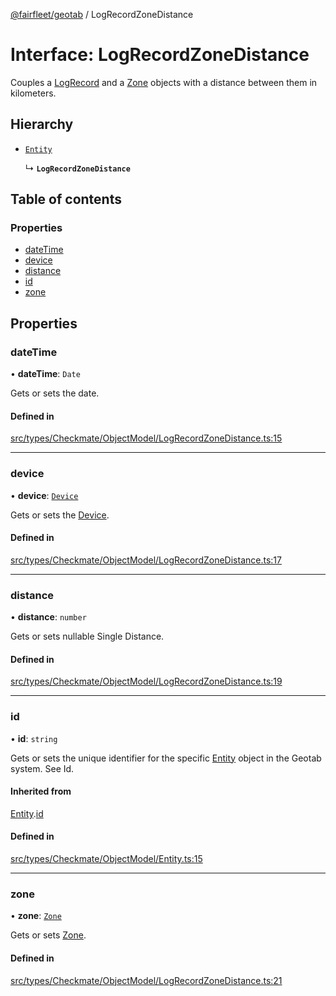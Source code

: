 [@fairfleet/geotab](../README.md) / LogRecordZoneDistance

# Interface: LogRecordZoneDistance

Couples a [LogRecord](LogRecord.md) and a
 [Zone](Zone.md) objects with a distance between them in kilometers.

## Hierarchy

- [`Entity`](Entity.md)

  ↳ **`LogRecordZoneDistance`**

## Table of contents

### Properties

- [dateTime](LogRecordZoneDistance.md#datetime)
- [device](LogRecordZoneDistance.md#device)
- [distance](LogRecordZoneDistance.md#distance)
- [id](LogRecordZoneDistance.md#id)
- [zone](LogRecordZoneDistance.md#zone)

## Properties

### dateTime

• **dateTime**: `Date`

Gets or sets the date.

#### Defined in

[src/types/Checkmate/ObjectModel/LogRecordZoneDistance.ts:15](https://github.com/fairfleet/geotab/blob/b682f10/src/types/Checkmate/ObjectModel/LogRecordZoneDistance.ts#L15)

___

### device

• **device**: [`Device`](Device.md)

Gets or sets the [Device](Device.md).

#### Defined in

[src/types/Checkmate/ObjectModel/LogRecordZoneDistance.ts:17](https://github.com/fairfleet/geotab/blob/b682f10/src/types/Checkmate/ObjectModel/LogRecordZoneDistance.ts#L17)

___

### distance

• **distance**: `number`

Gets or sets nullable Single Distance.

#### Defined in

[src/types/Checkmate/ObjectModel/LogRecordZoneDistance.ts:19](https://github.com/fairfleet/geotab/blob/b682f10/src/types/Checkmate/ObjectModel/LogRecordZoneDistance.ts#L19)

___

### id

• **id**: `string`

Gets or sets the unique identifier for the specific [Entity](Entity.md) object in the Geotab system. See Id.

#### Inherited from

[Entity](Entity.md).[id](Entity.md#id)

#### Defined in

[src/types/Checkmate/ObjectModel/Entity.ts:15](https://github.com/fairfleet/geotab/blob/b682f10/src/types/Checkmate/ObjectModel/Entity.ts#L15)

___

### zone

• **zone**: [`Zone`](Zone.md)

Gets or sets [Zone](Zone.md).

#### Defined in

[src/types/Checkmate/ObjectModel/LogRecordZoneDistance.ts:21](https://github.com/fairfleet/geotab/blob/b682f10/src/types/Checkmate/ObjectModel/LogRecordZoneDistance.ts#L21)
